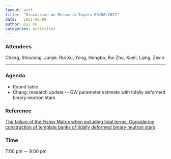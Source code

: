 ```yaml
---
layout: post
title:  "Discussion on Research Topics 09/06/2021"
date:   2021-06-09
author: Rui Xu
categories: activities
---
```



### Attendees

Chang, Shoulong, Junjie, Rui Xu, Yong, Hongbo, Rui Zhu, Xueli, Lijing, Zexin

---

### Agenda

- Round table
- Chang: research update -- GW parameter estimate with tidally deformed binary neutron stars


### Reference

[The failure of the Fisher Matrix when including tidal terms: Considering construction of template banks of tidally deformed binary neutron stars](https://arxiv.org/abs/2101.01091)



### Time

7:00 pm -- 9:00 pm
